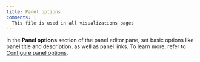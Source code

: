```yaml
---
title: Panel options
comments: |
  This file is used in all visualizations pages
---
```


In the **Panel options** section of the panel editor pane, set basic options like panel title and description, as well as panel links. To learn more, refer to [Configure panel options](../../configure-panel-options/).
